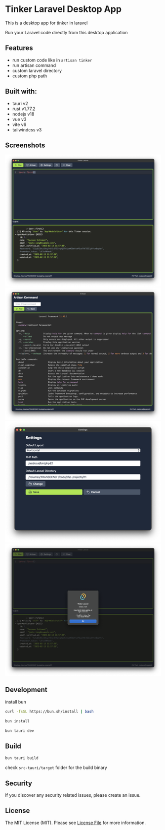 # Tinker Laravel Desktop App

This is a desktop app for tinker in laravel

Run your Laravel code directly from this desktop application

## Features

- run custom code like in `artisan tinker`
- run artisan command
- custom laravel directory
- custom php path

## Built with:

- tauri v2
- rust v1.77.2
- nodejs v18
- vue v3
- vite v6
- tailwindcss v3

## Screenshots

![1](./docs/1.png) ![2](./docs/2.png) ![3](./docs/3.png) ![4](./docs/4.png)

## Development

install bun

```bash
curl -fsSL https://bun.sh/install | bash
```

```bash
bun install
```

```bash
bun tauri dev
```

## Build

```bash
bun tauri build
```

check `src-tauri/target` folder for the build binary

## Security

If you discover any security related issues, please create an issue.

## License

The MIT License (MIT). Please see [License File](LICENSE.md) for more
information.
